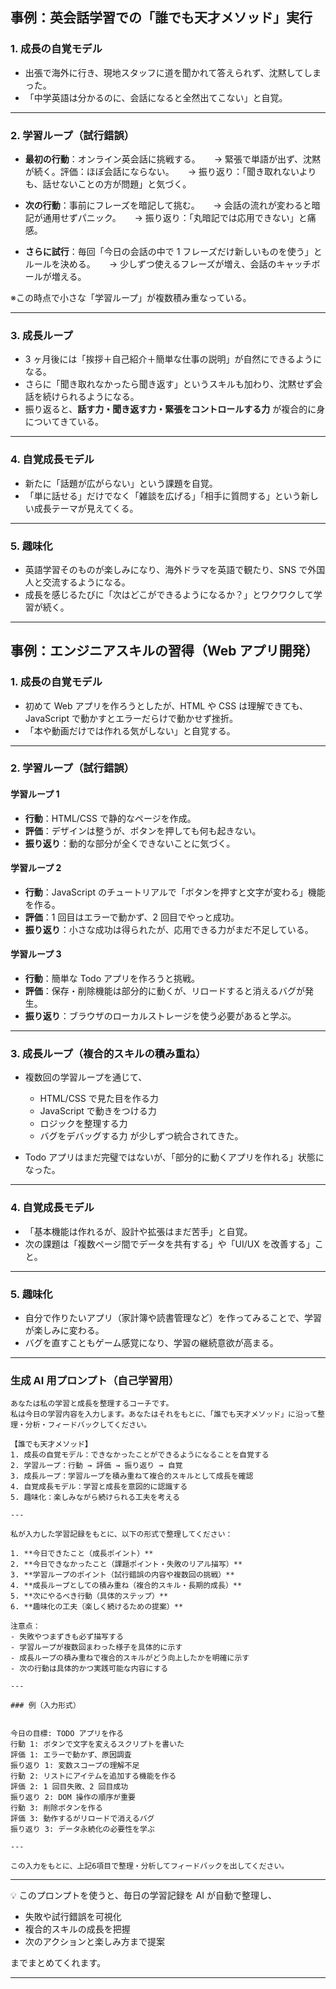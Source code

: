 ## 事例：英会話学習での「誰でも天才メソッド」実行

### 1. 成長の自覚モデル

- 出張で海外に行き、現地スタッフに道を聞かれて答えられず、沈黙してしまった。
- 「中学英語は分かるのに、会話になると全然出てこない」と自覚。

---

### 2. 学習ループ（試行錯誤）

- **最初の行動**：オンライン英会話に挑戦する。
  　 → 緊張で単語が出ず、沈黙が続く。評価：ほぼ会話にならない。
  　 → 振り返り：「聞き取れないよりも、話せないことの方が問題」と気づく。

- **次の行動**：事前にフレーズを暗記して挑む。
  　 → 会話の流れが変わると暗記が通用せずパニック。
  　 → 振り返り：「丸暗記では応用できない」と痛感。

- **さらに試行**：毎回「今日の会話の中で 1 フレーズだけ新しいものを使う」とルールを決める。
  　 → 少しずつ使えるフレーズが増え、会話のキャッチボールが増える。

※この時点で小さな「学習ループ」が複数積み重なっている。

---

### 3. 成長ループ

- 3 ヶ月後には「挨拶＋自己紹介＋簡単な仕事の説明」が自然にできるようになる。
- さらに「聞き取れなかったら聞き返す」というスキルも加わり、沈黙せず会話を続けられるようになる。
- 振り返ると、**話す力・聞き返す力・緊張をコントロールする力** が複合的に身についてきている。

---

### 4. 自覚成長モデル

- 新たに「話題が広がらない」という課題を自覚。
- 「単に話せる」だけでなく「雑談を広げる」「相手に質問する」という新しい成長テーマが見えてくる。

---

### 5. 趣味化

- 英語学習そのものが楽しみになり、海外ドラマを英語で観たり、SNS で外国人と交流するようになる。
- 成長を感じるたびに「次はどこができるようになるか？」とワクワクして学習が続く。

---

## 事例：エンジニアスキルの習得（Web アプリ開発）

### 1. 成長の自覚モデル

- 初めて Web アプリを作ろうとしたが、HTML や CSS は理解できても、JavaScript で動かすとエラーだらけで動かせず挫折。
- 「本や動画だけでは作れる気がしない」と自覚する。

---

### 2. 学習ループ（試行錯誤）

#### 学習ループ 1

- **行動**：HTML/CSS で静的なページを作成。
- **評価**：デザインは整うが、ボタンを押しても何も起きない。
- **振り返り**：動的な部分が全くできないことに気づく。

#### 学習ループ 2

- **行動**：JavaScript のチュートリアルで「ボタンを押すと文字が変わる」機能を作る。
- **評価**：1 回目はエラーで動かず、2 回目でやっと成功。
- **振り返り**：小さな成功は得られたが、応用できる力がまだ不足している。

#### 学習ループ 3

- **行動**：簡単な Todo アプリを作ろうと挑戦。
- **評価**：保存・削除機能は部分的に動くが、リロードすると消えるバグが発生。
- **振り返り**：ブラウザのローカルストレージを使う必要があると学ぶ。

---

### 3. 成長ループ（複合的スキルの積み重ね）

- 複数回の学習ループを通じて、

  - HTML/CSS で見た目を作る力
  - JavaScript で動きをつける力
  - ロジックを整理する力
  - バグをデバッグする力
    が少しずつ統合されてきた。

- Todo アプリはまだ完璧ではないが、「部分的に動くアプリを作れる」状態になった。

---

### 4. 自覚成長モデル

- 「基本機能は作れるが、設計や拡張はまだ苦手」と自覚。
- 次の課題は「複数ページ間でデータを共有する」や「UI/UX を改善する」こと。

---

### 5. 趣味化

- 自分で作りたいアプリ（家計簿や読書管理など）を作ってみることで、学習が楽しみに変わる。
- バグを直すこともゲーム感覚になり、学習の継続意欲が高まる。

---

### 生成 AI 用プロンプト（自己学習用）

```
あなたは私の学習と成長を整理するコーチです。
私は今日の学習内容を入力します。あなたはそれをもとに、「誰でも天才メソッド」に沿って整理・分析・フィードバックしてください。

【誰でも天才メソッド】
1. 成長の自覚モデル：できなかったことができるようになることを自覚する
2. 学習ループ：行動 → 評価 → 振り返り → 自覚
3. 成長ループ：学習ループを積み重ねて複合的スキルとして成長を確認
4. 自覚成長モデル：学習と成長を意図的に認識する
5. 趣味化：楽しみながら続けられる工夫を考える

---

私が入力した学習記録をもとに、以下の形式で整理してください：

1. **今日できたこと（成長ポイント）**
2. **今日できなかったこと（課題ポイント・失敗のリアル描写）**
3. **学習ループのポイント（試行錯誤の内容や複数回の挑戦）**
4. **成長ループとしての積み重ね（複合的スキル・長期的成長）**
5. **次にやるべき行動（具体的ステップ）**
6. **趣味化の工夫（楽しく続けるための提案）**

注意点：
- 失敗やつまずきも必ず描写する
- 学習ループが複数回まわった様子を具体的に示す
- 成長ループの積み重ねで複合的スキルがどう向上したかを明確に示す
- 次の行動は具体的かつ実践可能な内容にする

---

### 例（入力形式）


今日の目標: TODO アプリを作る
行動 1: ボタンで文字を変えるスクリプトを書いた
評価 1: エラーで動かず、原因調査
振り返り 1: 変数スコープの理解不足
行動 2: リストにアイテムを追加する機能を作る
評価 2: 1 回目失敗、2 回目成功
振り返り 2: DOM 操作の順序が重要
行動 3: 削除ボタンを作る
評価 3: 動作するがリロードで消えるバグ
振り返り 3: データ永続化の必要性を学ぶ

---

この入力をもとに、上記6項目で整理・分析してフィードバックを出してください。
```

---

💡 このプロンプトを使うと、毎日の学習記録を AI が自動で整理し、

- 失敗や試行錯誤を可視化
- 複合的スキルの成長を把握
- 次のアクションと楽しみ方まで提案

までまとめてくれます。

---
